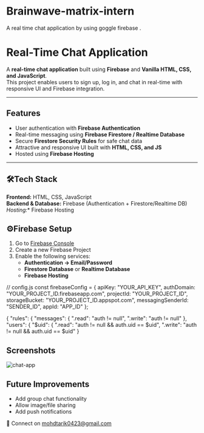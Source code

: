 # Brainwave-matrix-intern
A real time chat application by using goggle firebase .

#  Real-Time Chat Application

A **real-time chat application** built using **Firebase** and **Vanilla HTML, CSS, and JavaScript**.  
This project enables users to sign up, log in, and chat in real-time with responsive UI and Firebase integration.

---

## Features
- User authentication with **Firebase Authentication**  
- Real-time messaging using **Firebase Firestore / Realtime Database**  
- Secure **Firestore Security Rules** for safe chat data  
- Attractive and responsive UI built with **HTML, CSS, and JS**  
- Hosted using **Firebase Hosting**  

---

## 🛠Tech Stack
**Frontend:** HTML, CSS, JavaScript  
  **Backend & Database:** Firebase (Authentication + Firestore/Realtime DB)  
  *Hosting:** Firebase Hosting  



## ⚙Firebase Setup
1. Go to [Firebase Console](https://console.firebase.google.com/)  
2. Create a new Firebase Project  
3. Enable the following services:
   - **Authentication → Email/Password**  
   - **Firestore Database** or **Realtime Database**  
   - **Firebase Hosting**  
 
  
  // config.js
const firebaseConfig = {
apiKey: "YOUR_API_KEY",
authDomain: "YOUR_PROJECT_ID.firebaseapp.com",
projectId: "YOUR_PROJECT_ID",
storageBucket: "YOUR_PROJECT_ID.appspot.com",
messagingSenderId: "SENDER_ID",
appId: "APP_ID"
};


{
"rules": {
"messages": {
".read": "auth != null",
".write": "auth != null"
},
"users": {
"$uid": {
".read": "auth != null && auth.uid == $uid",
".write": "auth != null && auth.uid == $uid"
}

## Screenshots

![chat-app](https://github.com/user-attachments/assets/d2679821-4eb7-46b4-a431-7918662b3e9d)





##  Future Improvements
- Add group chat functionality  
- Allow image/file sharing  
- Add push notifications  


🔗 Connect on mohdtarik0423@gmail.com


